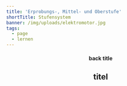 ```yaml
---
title: 'Erprobungs-, Mittel- und Oberstufe'
shortTitle: Stufensystem
banner: /img/uploads/elektromotor.jpg
tags:
  - page
  - lernen
---
```

<center><div class="title"><h4>back title</h4><h2>titel</h2></div></center>

